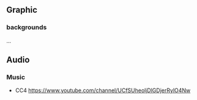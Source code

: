 

## Graphic

### backgrounds
...


## Audio

### Music
* CC4 https://www.youtube.com/channel/UCfSUheoljDlGDjerRylO4Nw

